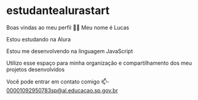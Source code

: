 # estudantealurastart
Boas vindas ao meu perfil 💙💙
Meu nome é Lucas


Estou estudando na Alura

Estou me desenvolvendo na linguagem JavaScript

Utilizo esse espaço para minha organização e compartilhamento dos meu projetos desenvolvidos

Você pode entrar em contato comigo 📫- 00001092950783sp@al.educacao.sp.gov.br
